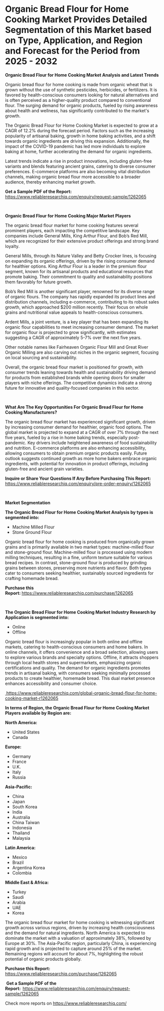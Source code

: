 <p><h1>Organic Bread Flour for Home Cooking Market Provides Detailed Segmentation of this Market based on Type, Application, and Region and Forecast for the Period from 2025 - 2032</h1></p><p><strong>Organic Bread Flour for Home Cooking Market Analysis and Latest Trends</strong></p>
<p><p>Organic bread flour for home cooking is made from organic wheat that is grown without the use of synthetic pesticides, herbicides, or fertilizers. It is favored by health-conscious consumers looking for natural alternatives and is often perceived as a higher-quality product compared to conventional flour. The surging demand for organic products, fueled by rising awareness about health and wellness, has significantly contributed to the market's growth. </p><p>The Organic Bread Flour for Home Cooking Market is expected to grow at a CAGR of 12.2% during the forecast period. Factors such as the increasing popularity of artisanal baking, growth in home baking activities, and a shift towards organic ingredients are driving this expansion. Additionally, the impact of the COVID-19 pandemic has led more individuals to explore baking at home, further accelerating the demand for organic ingredients. </p><p>Latest trends indicate a rise in product innovations, including gluten-free variants and blends featuring ancient grains, catering to diverse consumer preferences. E-commerce platforms are also becoming vital distribution channels, making organic bread flour more accessible to a broader audience, thereby enhancing market growth.</p></p>
<p><strong>Get a Sample PDF of the Report:&nbsp;</strong> <a href="https://www.reliableresearchiq.com/enquiry/request-sample/1262065?utm_campaign=2144&utm_medium=2&utm_source=Github&utm_content=ia&utm_term=15022025&utm_id=organic-bread-flour-for-home-cooking">https://www.reliableresearchiq.com/enquiry/request-sample/1262065</a></p>
<p>&nbsp;</p>
<p><strong>Organic Bread Flour for Home Cooking Major Market Players</strong></p>
<p><p>The organic bread flour market for home cooking features several prominent players, each impacting the competitive landscape. Key companies include General Mills, King Arthur Flour, and Bob’s Red Mill, which are recognized for their extensive product offerings and strong brand loyalty. </p><p>General Mills, through its Nature Valley and Betty Crocker lines, is focusing on expanding its organic offerings, driven by the rising consumer demand for healthier options. King Arthur Flour is a leader in the premium flour segment, known for its artisanal products and educational resources that promote baking. Their commitment to quality and sustainability positions them favorably for future growth.</p><p>Bob’s Red Mill is another significant player, renowned for its diverse range of organic flours. The company has rapidly expanded its product lines and distribution channels, including e-commerce, contributing to its robust sales growth, which approached $200 million recently. Their focus on whole grains and nutritional value appeals to health-conscious consumers.</p><p>Ardent Mills, a joint venture, is a key player that has been expanding its organic flour capabilities to meet increasing consumer demand. The market for organic flour is projected to grow significantly, with estimates suggesting a CAGR of approximately 5-7% over the next five years.</p><p>Other notable names like Fairheaven Organic Flour Mill and Great River Organic Milling are also carving out niches in the organic segment, focusing on local sourcing and sustainability.</p><p>Overall, the organic bread flour market is positioned for growth, with consumer trends leaning towards health and sustainability driving demand for products from established brands while opening doors for smaller players with niche offerings. The competitive dynamics indicate a strong future for innovative and quality-focused companies in this sector.</p></p>
<p>&nbsp;</p>
<p><strong>What Are The Key Opportunities For Organic Bread Flour for Home Cooking Manufacturers?</strong></p>
<p><p>The organic bread flour market has experienced significant growth, driven by increasing consumer demand for healthier, organic food options. The global market is projected to expand at a CAGR of over 7% through the next five years, fueled by a rise in home baking trends, especially post-pandemic. Key drivers include heightened awareness of food sustainability and nutrition. E-commerce platforms are also enhancing accessibility, allowing consumers to obtain premium organic products easily. Future outlook suggests continued growth as more home bakers embrace organic ingredients, with potential for innovation in product offerings, including gluten-free and ancient grain varieties.</p></p>
<p><strong>Inquire or Share Your Questions If Any Before Purchasing This Report:</strong> <a href="https://www.reliableresearchiq.com/enquiry/pre-order-enquiry/1262065?utm_campaign=2144&utm_medium=2&utm_source=Github&utm_content=ia&utm_term=15022025&utm_id=organic-bread-flour-for-home-cooking">https://www.reliableresearchiq.com/enquiry/pre-order-enquiry/1262065</a></p>
<p>&nbsp;</p>
<p><strong>Market Segmentation</strong></p>
<p><strong>The Organic Bread Flour for Home Cooking Market Analysis by types is segmented into:</strong></p>
<p><ul><li>Machine Milled Flour</li><li>Stone Ground Flour</li></ul></p>
<p><p>Organic bread flour for home cooking is produced from organically grown grains and is primarily available in two market types: machine-milled flour and stone-ground flour. Machine-milled flour is processed using modern milling techniques, resulting in a fine, uniform texture suitable for various bread recipes. In contrast, stone-ground flour is produced by grinding grains between stones, preserving more nutrients and flavor. Both types cater to consumers seeking healthier, sustainably sourced ingredients for crafting homemade bread.</p></p>
<p><strong>Purchase this Report:&nbsp;</strong><a href="https://www.reliableresearchiq.com/purchase/1262065?utm_campaign=2144&utm_medium=2&utm_source=Github&utm_content=ia&utm_term=15022025&utm_id=organic-bread-flour-for-home-cooking">https://www.reliableresearchiq.com/purchase/1262065</a></p>
<p>&nbsp;</p>
<p><strong>The Organic Bread Flour for Home Cooking Market Industry Research by Application is segmented into:</strong></p>
<p><ul><li>Online</li><li>Offline</li></ul></p>
<p><p>Organic bread flour is increasingly popular in both online and offline markets, catering to health-conscious consumers and home bakers. In online channels, it offers convenience and a broad selection, allowing users to explore various brands and specialty options. Offline, it attracts shoppers through local health stores and supermarkets, emphasizing organic certifications and quality. The demand for organic ingredients promotes trends in artisanal baking, with consumers seeking minimally processed products to create healthier, homemade bread. This dual market presence enhances accessibility and consumer choice.</p></p>
<p><a href="https://www.reliableresearchiq.com/global-organic-bread-flour-for-home-cooking-market-r1262065?utm_campaign=2144&utm_medium=2&utm_source=Github&utm_content=ia&utm_term=15022025&utm_id=organic-bread-flour-for-home-cooking">&nbsp;https://www.reliableresearchiq.com/global-organic-bread-flour-for-home-cooking-market-r1262065</a></p>
<p><strong>In terms of Region, the Organic Bread Flour for Home Cooking Market Players available by Region are:</strong></p>
<p>
    <p> <strong> North America: </strong>
        <ul>
            <li>United States</li>
            <li>Canada</li>
        </ul>
        </p> 
    <p> <strong> Europe: </strong>
        <ul>
            <li>Germany</li>
            <li>France</li>
            <li>U.K.</li>
            <li>Italy</li>
            <li>Russia</li>
        </ul>
        </p> 
    <p> <strong> Asia-Pacific: </strong>
        <ul>
            <li>China</li>
            <li>Japan</li>
            <li>South Korea</li>
            <li>India</li>
            <li>Australia</li>
            <li>China Taiwan</li>
            <li>Indonesia</li>
            <li>Thailand</li>
            <li>Malaysia</li>
        </ul>
        </p> 
    <p> <strong> Latin America: </strong>
        <ul>
            <li>Mexico</li>
            <li>Brazil</li>
            <li>Argentina Korea</li>
            <li>Colombia</li>
        </ul>
        </p> 
    <p> <strong> Middle East & Africa: </strong>
        <ul>
            <li>Turkey</li>
            <li>Saudi</li>
            <li>Arabia</li>
            <li>UAE</li>
            <li>Korea</li>
        </ul>
    </p>
    </p>
<p><p>The organic bread flour market for home cooking is witnessing significant growth across various regions, driven by increasing health consciousness and the demand for natural ingredients. North America is expected to dominate the market with a valuation of approximately 38%, followed by Europe at 30%. The Asia-Pacific region, particularly China, is experiencing rapid growth and is projected to capture around 25% of the market. Remaining regions will account for about 7%, highlighting the robust potential of organic products globally.</p></p>
<p><strong>Purchase this Report: </strong><a href="https://www.reliableresearchiq.com/purchase/1262065?utm_campaign=2144&utm_medium=2&utm_source=Github&utm_content=ia&utm_term=15022025&utm_id=organic-bread-flour-for-home-cooking">https://www.reliableresearchiq.com/purchase/1262065</a></p>
<p>&nbsp;<strong>Get a Sample PDF of the Report:&nbsp;&nbsp;</strong><a href="https://www.reliableresearchiq.com/enquiry/request-sample/1262065?utm_campaign=2144&utm_medium=2&utm_source=Github&utm_content=ia&utm_term=15022025&utm_id=organic-bread-flour-for-home-cooking">https://www.reliableresearchiq.com/enquiry/request-sample/1262065</a></p>
<p><strong></strong></p>
<p>Check more reports on <a href="https://www.reliableresearchiq.com/?utm_campaign=2144&utm_medium=2&utm_source=Github&utm_content=ia&utm_term=15022025&utm_id=organic-bread-flour-for-home-cooking">https://www.reliableresearchiq.com/</a></p>